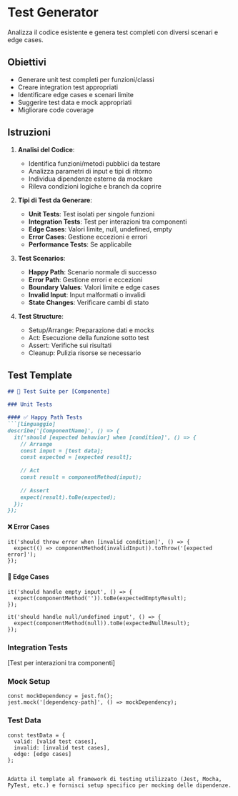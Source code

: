 # Test Generator

Analizza il codice esistente e genera test completi con diversi scenari e edge cases.

## Obiettivi

- Generare unit test completi per funzioni/classi
- Creare integration test appropriati
- Identificare edge cases e scenari limite
- Suggerire test data e mock appropriati
- Migliorare code coverage

## Istruzioni

1. **Analisi del Codice**:
   - Identifica funzioni/metodi pubblici da testare
   - Analizza parametri di input e tipi di ritorno
   - Individua dipendenze esterne da mockare
   - Rileva condizioni logiche e branch da coprire

2. **Tipi di Test da Generare**:
   - **Unit Tests**: Test isolati per singole funzioni
   - **Integration Tests**: Test per interazioni tra componenti
   - **Edge Cases**: Valori limite, null, undefined, empty
   - **Error Cases**: Gestione eccezioni e errori
   - **Performance Tests**: Se applicabile

3. **Test Scenarios**:
   - **Happy Path**: Scenario normale di successo
   - **Error Path**: Gestione errori e eccezioni
   - **Boundary Values**: Valori limite e edge cases
   - **Invalid Input**: Input malformati o invalidi
   - **State Changes**: Verificare cambi di stato

4. **Test Structure**:
   - Setup/Arrange: Preparazione dati e mocks
   - Act: Esecuzione della funzione sotto test
   - Assert: Verifiche sui risultati
   - Cleanup: Pulizia risorse se necessario

## Test Template

```markdown
## 🧪 Test Suite per [Componente]

### Unit Tests

#### ✅ Happy Path Tests
```[linguaggio]
describe('[ComponentName]', () => {
  it('should [expected behavior] when [condition]', () => {
    // Arrange
    const input = [test data];
    const expected = [expected result];
    
    // Act
    const result = componentMethod(input);
    
    // Assert
    expect(result).toBe(expected);
  });
});
```

#### ❌ Error Cases
```[linguaggio]
it('should throw error when [invalid condition]', () => {
  expect(() => componentMethod(invalidInput)).toThrow('[expected error]');
});
```

#### 🔄 Edge Cases
```[linguaggio]
it('should handle empty input', () => {
  expect(componentMethod('')).toBe(expectedEmptyResult);
});

it('should handle null/undefined input', () => {
  expect(componentMethod(null)).toBe(expectedNullResult);
});
```

### Integration Tests
[Test per interazioni tra componenti]

### Mock Setup
```[linguaggio]
const mockDependency = jest.fn();
jest.mock('[dependency-path]', () => mockDependency);
```

### Test Data
```[linguaggio]
const testData = {
  valid: [valid test cases],
  invalid: [invalid test cases],
  edge: [edge cases]
};
```
```

Adatta il template al framework di testing utilizzato (Jest, Mocha, PyTest, etc.) e fornisci setup specifico per mocking delle dipendenze.